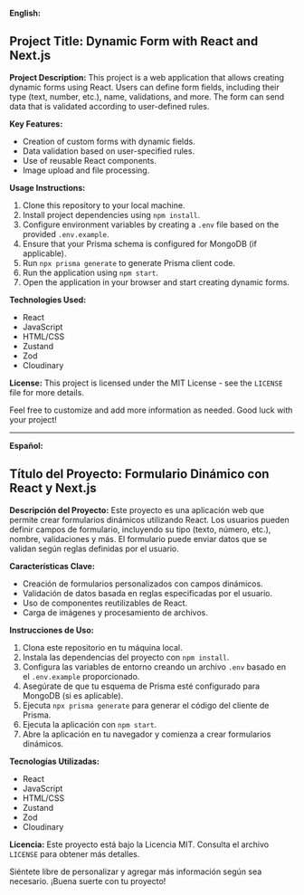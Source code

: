 **English:**

## Project Title: Dynamic Form with React and Next.js

**Project Description:**
This project is a web application that allows creating dynamic forms using React. Users can define form fields, including their type (text, number, etc.), name, validations, and more. The form can send data that is validated according to user-defined rules.

**Key Features:**
- Creation of custom forms with dynamic fields.
- Data validation based on user-specified rules.
- Use of reusable React components.
- Image upload and file processing.

**Usage Instructions:**
1. Clone this repository to your local machine.
2. Install project dependencies using `npm install`.
3. Configure environment variables by creating a `.env` file based on the provided `.env.example`.
4. Ensure that your Prisma schema is configured for MongoDB (if applicable).
5. Run `npx prisma generate` to generate Prisma client code.
6. Run the application using `npm start`.
7. Open the application in your browser and start creating dynamic forms.

**Technologies Used:**
- React
- JavaScript
- HTML/CSS
- Zustand
- Zod
- Cloudinary

**License:**
This project is licensed under the MIT License - see the `LICENSE` file for more details.

Feel free to customize and add more information as needed. Good luck with your project!

---

**Español:**

## Título del Proyecto: Formulario Dinámico con React y Next.js

**Descripción del Proyecto:**
Este proyecto es una aplicación web que permite crear formularios dinámicos utilizando React. Los usuarios pueden definir campos de formulario, incluyendo su tipo (texto, número, etc.), nombre, validaciones y más. El formulario puede enviar datos que se validan según reglas definidas por el usuario.

**Características Clave:**
- Creación de formularios personalizados con campos dinámicos.
- Validación de datos basada en reglas especificadas por el usuario.
- Uso de componentes reutilizables de React.
- Carga de imágenes y procesamiento de archivos.

**Instrucciones de Uso:**
1. Clona este repositorio en tu máquina local.
2. Instala las dependencias del proyecto con `npm install`.
3. Configura las variables de entorno creando un archivo `.env` basado en el `.env.example` proporcionado.
4. Asegúrate de que tu esquema de Prisma esté configurado para MongoDB (si es aplicable).
5. Ejecuta `npx prisma generate` para generar el código del cliente de Prisma.
6. Ejecuta la aplicación con `npm start`.
7. Abre la aplicación en tu navegador y comienza a crear formularios dinámicos.

**Tecnologías Utilizadas:**
- React
- JavaScript
- HTML/CSS
- Zustand
- Zod
- Cloudinary

**Licencia:**
Este proyecto está bajo la Licencia MIT. Consulta el archivo `LICENSE` para obtener más detalles.

Siéntete libre de personalizar y agregar más información según sea necesario. ¡Buena suerte con tu proyecto!
